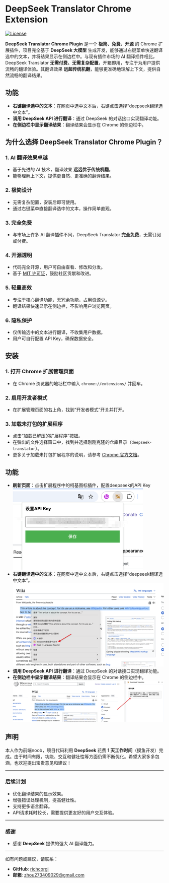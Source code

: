 # DeepSeek Translator Chrome Extension

[![License](https://img.shields.io/badge/License-Apache%202.0-blue.svg)](https://opensource.org/licenses/Apache-2.0)


**DeepSeek Translator Chrome Plugin** 是一个 **极简、免费、开源** 的 Chrome 扩展插件，项目完全基于 **DeepSeek 大模型** 生成开发，能够通过右键菜单快速翻译选中的文本，并将结果显示在侧边栏中。与现有插件市场的 AI 翻译插件相比，DeepSeek Translator **无需付费、无需复杂配置**，开箱即用，专注于为用户提供流畅的翻译体验。其翻译效果 **远超传统机翻**，能够更准确地理解上下文，提供自然流畅的翻译结果。
## 功能

- **右键翻译选中的文本**：在网页中选中文本后，右键点击选择“deepseek翻译选中文本”。
- **调用 DeepSeek API 进行翻译**：通过 DeepSeek 的对话接口实现翻译功能。
- **在侧边栏中显示翻译结果**：翻译结果会显示在 Chrome 的侧边栏中。

## 为什么选择 DeepSeek Translator Chrome Plugin？

### 1. **AI 翻译效果卓越**
- 基于先进的 AI 技术，翻译效果 **远远优于传统机翻**。
- 能够理解上下文，提供更自然、更准确的翻译结果。

### 2. **极简设计**
- 无需复杂配置，安装后即可使用。
- 通过右键菜单直接翻译选中的文本，操作简单直观。

### 3. **完全免费**
- 与市场上许多 AI 翻译插件不同，DeepSeek Translator **完全免费**，无需订阅或付费。

### 4. **开源透明**
- 代码完全开源，用户可自由查看、修改和分发。
- 基于 [MIT 许可证](LICENSE)，鼓励社区贡献和改进。

### 5. **轻量高效**
- 专注于核心翻译功能，无冗余功能，占用资源少。
- 翻译结果快速显示在侧边栏，不影响用户浏览网页。

### 6. **隐私保护**
- 仅传输选中的文本进行翻译，不收集用户数据。
- 用户可自行配置 API Key，确保数据安全。

## 安装


### 1. 打开 Chrome 扩展管理页面
- 在 Chrome 浏览器的地址栏中输入 `chrome://extensions/` 并回车。

### 2. 启用开发者模式
- 在扩展管理页面的右上角，找到“开发者模式”开关并打开。

### 3. 加载未打包的扩展程序
- 点击“加载已解压的扩展程序”按钮。
- 在弹出的文件选择窗口中，找到并选择刚刚克隆的仓库目录（`deepseek-translator`）。
- 更多关于加载未打包扩展程序的说明，请参考 [Chrome 官方文档](https://developer.chrome.com/docs/extensions/get-started/tutorial/hello-world?hl=zh-cn#load-unpacked)。

## 功能
- **刷新页面**：点击扩展程序中的柯基图标插件，配置deepseek的API Key
![img.png](img.png)
- **右键翻译选中的文本**：在网页中选中文本后，右键点击选择“deepseek翻译选中文本”。
![img_1.png](img_1.png)
- **调用 DeepSeek API 进行翻译**：通过 DeepSeek 的对话接口实现翻译功能。
- **在侧边栏中显示翻译结果**：翻译结果会显示在 Chrome 的侧边栏中。
![img_2.png](img_2.png)

## 声明

本人作为前端noob，项目代码利用 **DeepSeek** 花费 **1 天工作时间**（摸鱼开发）完成。由于时间有限，功能、交互和健壮性等方面仍需不断优化。希望大家多多包涵，也欢迎提出宝贵意见和建议！

---

### 后续计划
- 优化翻译结果的显示效果。
- 增强错误处理机制，提高健壮性。
- 支持更多语言翻译。
- API请求耗时较长，需要提供更友好的用户交互体验。

---

### 感谢
- 感谢 **DeepSeek** 提供的强大 AI 翻译能力。

---

如有问题或建议，请联系：
- **GitHub**: [richcorgi](https://github.com/richcorgi)
- **邮箱**: zhou273409029@gmail.com
